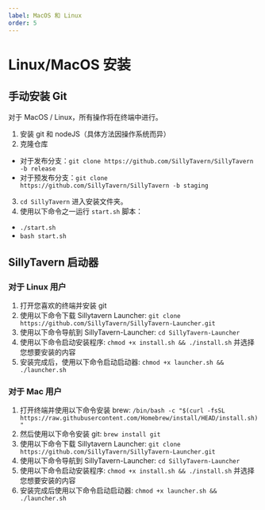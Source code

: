 ```yaml
---
label: MacOS 和 Linux
order: 5
---
```


# Linux/MacOS 安装

## 手动安装 Git

对于 MacOS / Linux，所有操作将在终端中进行。

1. 安装 git 和 nodeJS（具体方法因操作系统而异）
2. 克隆仓库

- 对于发布分支：`git clone https://github.com/SillyTavern/SillyTavern -b release`
- 对于预发布分支：`git clone https://github.com/SillyTavern/SillyTavern -b staging`

3. `cd SillyTavern` 进入安装文件夹。
4. 使用以下命令之一运行 `start.sh` 脚本：

- `./start.sh`
- `bash start.sh`

## SillyTavern 启动器

### 对于 Linux 用户
1. 打开您喜欢的终端并安装 git
2. 使用以下命令下载 Sillytavern Launcher: `git clone https://github.com/SillyTavern/SillyTavern-Launcher.git`
3. 使用以下命令导航到 SillyTavern-Launcher: `cd SillyTavern-Launcher`
4. 使用以下命令启动安装程序: `chmod +x install.sh && ./install.sh` 并选择您想要安装的内容
5. 安装完成后，使用以下命令启动启动器: `chmod +x launcher.sh && ./launcher.sh`

### 对于 Mac 用户
1. 打开终端并使用以下命令安装 brew: `/bin/bash -c "$(curl -fsSL https://raw.githubusercontent.com/Homebrew/install/HEAD/install.sh)"`
2. 然后使用以下命令安装 git: `brew install git`
3. 使用以下命令下载 Sillytavern Launcher: `git clone https://github.com/SillyTavern/SillyTavern-Launcher.git`
4. 使用以下命令导航到 SillyTavern-Launcher: `cd SillyTavern-Launcher`
5. 使用以下命令启动安装程序: `chmod +x install.sh && ./install.sh` 并选择您想要安装的内容
6. 安装完成后使用以下命令启动启动器: `chmod +x launcher.sh && ./launcher.sh`